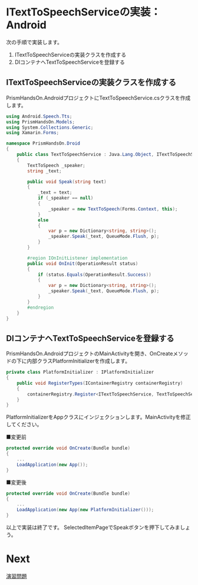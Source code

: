 # ITextToSpeechServiceの実装：Android  

次の手順で実装します。

1. ITextToSpeechServiceの実装クラスを作成する  
2. DIコンテナへTextToSpeechServiceを登録する  

## ITextToSpeechServiceの実装クラスを作成する  

PrismHandsOn.AndroidプロジェクトにTextToSpeechService.csクラスを作成します。  

```cs
using Android.Speech.Tts;
using PrismHandsOn.Models;
using System.Collections.Generic;
using Xamarin.Forms;

namespace PrismHandsOn.Droid
{
    public class TextToSpeechService : Java.Lang.Object, ITextToSpeechService, TextToSpeech.IOnInitListener
    {
        TextToSpeech _speaker;
        string _text;

        public void Speak(string text)
        {
            _text = text;
            if (_speaker == null)
            {
                _speaker = new TextToSpeech(Forms.Context, this);
            }
            else
            {
                var p = new Dictionary<string, string>();
                _speaker.Speak(_text, QueueMode.Flush, p);
            }
        }

        #region IOnInitListener implementation
        public void OnInit(OperationResult status)
        {
            if (status.Equals(OperationResult.Success))
            {
                var p = new Dictionary<string, string>();
                _speaker.Speak(_text, QueueMode.Flush, p);
            }
        }
        #endregion
    }
}
```

## DIコンテナへTextToSpeechServiceを登録する  

PrismHandsOn.AndroidプロジェクトのMainActivityを開き、OnCreateメソッドの下に内部クラスPlatformInitializerを作成します。  

```cs
private class PlatformInitializer : IPlatformInitializer
{
    public void RegisterTypes(IContainerRegistry containerRegistry)
    {
        containerRegistry.Register<ITextToSpeechService, TextToSpeechService>();
    }
}
```

PlatformInitializerをAppクラスにインジェクションします。MainActivityを修正してください。  

■変更前  
```cs
protected override void OnCreate(Bundle bundle)
{
    ...
    LoadApplication(new App());
}
```

■変更後
```cs
protected override void OnCreate(Bundle bundle)
{
    ...
    LoadApplication(new App(new PlatformInitializer()));
}
```

以上で実装は終了です。
SelectedItemPageでSpeakボタンを押下してみましょう。

# Next

[演習問題](90.演習問題.md)